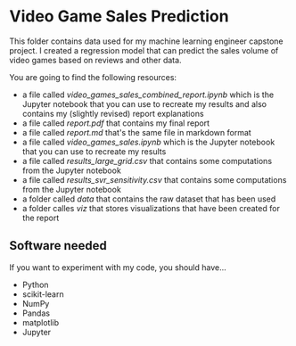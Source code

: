 # Video Game Sales Prediction
This folder contains data used for my machine learning engineer capstone project. I created a regression model that can predict the sales volume of video games based on reviews and other data.

You are going to find the following resources:

- a file called _video_games_sales_combined_report.ipynb_ which is the Jupyter notebook that you can use to recreate my results and also contains my (slightly revised) report explanations
- a file called _report.pdf_ that contains my final report
- a file called _report.md_ that's the same file in markdown format
- a file called _video_games_sales.ipynb_ which is the Jupyter notebook that you can use to recreate my results
- a file called _results_large_grid.csv_ that contains some computations from the Jupyter notebook
- a file called _results_svr_sensitivity.csv_ that contains some computations from the Jupyter notebook
- a folder called _data_ that contains the raw dataset that has been used
- a folder calles _viz_ that stores visualizations that have been created for the report

## Software needed
If you want to experiment with my code, you should have...

- Python
- scikit-learn
- NumPy
- Pandas
- matplotlib
- Jupyter
